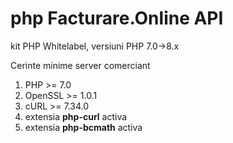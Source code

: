 # php Facturare.Online API
kit PHP Whitelabel, versiuni PHP 7.0->8.x

Cerinte minime server comerciant
1. PHP >= 7.0
2. OpenSSL >= 1.0.1
3. cURL >= 7.34.0
4. extensia **php-curl** activa
5. extensia **php-bcmath** activa
